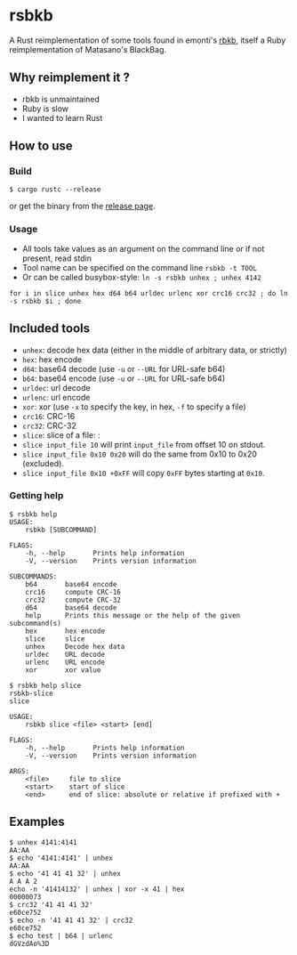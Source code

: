 # rsbkb

A Rust reimplementation of some tools found in emonti's
[rbkb](https://github.com/emonti/rbkb), itself a Ruby reimplementation of
Matasano's BlackBag.

## Why reimplement it ?

* rbkb is unmaintained
* Ruby is slow
* I wanted to learn Rust


## How to use

### Build

```
$ cargo rustc --release
```
or get the binary from the [release page](https://github.com/trou/rsbkb/releases).

### Usage


* All tools take values as an argument on the command line or if not present, read stdin
* Tool name can be specified on the command line `rsbkb -t TOOL`
* Or can be called busybox-style: `ln -s rsbkb unhex ; unhex 4142`

```
for i in slice unhex hex d64 b64 urldec urlenc xor crc16 crc32 ; do ln -s rsbkb $i ; done
```

## Included tools

* `unhex`: decode hex data (either in the middle of arbitrary data, or strictly)
* `hex`: hex encode
* `d64`: base64 decode (use `-u` or `--URL` for URL-safe b64)
* `b64`: base64 encode (use `-u` or `--URL` for URL-safe b64)
* `urldec`: url decode
* `urlenc`: url encode
* `xor`: xor (use `-x` to specify the key, in hex, `-f` to specify a file)
* `crc16`: CRC-16
* `crc32`: CRC-32
* `slice`: slice of a file: :
 * `slice input_file 10` will print `input_file` from offset 10 on stdout.
 * `slice input_file 0x10 0x20` will do the same from 0x10 to 0x20 (excluded).
 * `slice input_file 0x10 +0xFF` will copy `0xFF` bytes starting at `0x10`.

### Getting help

```console
$ rsbkb help
USAGE:
    rsbkb [SUBCOMMAND]

FLAGS:
    -h, --help       Prints help information
    -V, --version    Prints version information

SUBCOMMANDS:
    b64       base64 encode
    crc16     compute CRC-16
    crc32     compute CRC-32
    d64       base64 decode
    help      Prints this message or the help of the given subcommand(s)
    hex       hex encode
    slice     slice
    unhex     Decode hex data
    urldec    URL decode
    urlenc    URL encode
    xor       xor value

$ rsbkb help slice
rsbkb-slice 
slice

USAGE:
    rsbkb slice <file> <start> [end]

FLAGS:
    -h, --help       Prints help information
    -V, --version    Prints version information

ARGS:
    <file>     file to slice
    <start>    start of slice
    <end>      end of slice: absolute or relative if prefixed with +
```

## Examples

```console
$ unhex 4141:4141
AA:AA
$ echo '4141:4141' | unhex
AA:AA
$ echo '41 41 41 32' | unhex
A A A 2
echo -n '41414132' | unhex | xor -x 41 | hex
00000073
$ crc32 '41 41 41 32'
e60ce752
$ echo -n '41 41 41 32' | crc32
e60ce752
$ echo test | b64 | urlenc
dGVzdAo%3D
```
